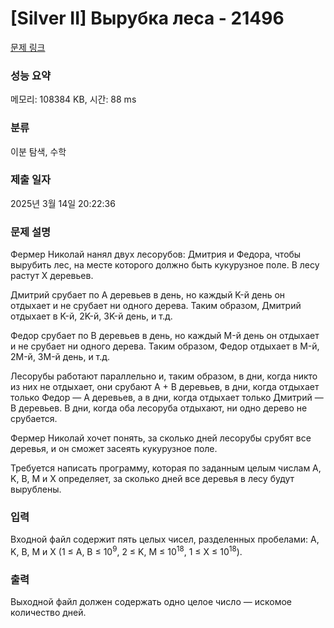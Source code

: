 # [Silver II] Вырубка леса - 21496 

[문제 링크](https://www.acmicpc.net/problem/21496) 

### 성능 요약

메모리: 108384 KB, 시간: 88 ms

### 분류

이분 탐색, 수학

### 제출 일자

2025년 3월 14일 20:22:36

### 문제 설명

<p>Фермер Николай нанял двух лесорубов: Дмитрия и Федора, чтобы вырубить лес, на месте которого должно быть кукурузное поле. В лесу растут X деревьев.</p>

<p>Дмитрий срубает по A деревьев в день, но каждый K-й день он отдыхает и не срубает ни одного дерева. Таким образом, Дмитрий отдыхает в K-й, 2K-й, 3K-й день, и т.д.</p>

<p>Федор срубает по B деревьев в день, но каждый M-й день он отдыхает и не срубает ни одного дерева. Таким образом, Федор отдыхает в M-й, 2M-й, 3M-й день, и т.д.</p>

<p>Лесорубы работают параллельно и, таким образом, в дни, когда никто из них не отдыхает, они срубают A + B деревьев, в дни, когда отдыхает только Федор — A деревьев, а в дни, когда отдыхает только Дмитрий — B деревьев. В дни, когда оба лесоруба отдыхают, ни одно дерево не срубается.</p>

<p>Фермер Николай хочет понять, за сколько дней лесорубы срубят все деревья, и он сможет засеять кукурузное поле.</p>

<p>Требуется написать программу, которая по заданным целым числам A, K, B, M и X определяет, за сколько дней все деревья в лесу будут вырублены.</p>

### 입력 

 <p>Входной файл содержит пять целых чисел, разделенных пробелами: A, K, B, M и X (1 ≤ A, B ≤ 10<sup>9</sup>, 2 ≤ K, M ≤ 10<sup>18</sup>, 1 ≤ X ≤ 10<sup>18</sup>).</p>

### 출력 

 <p>Выходной файл должен содержать одно целое число — искомое количество дней.</p>


